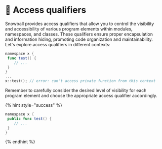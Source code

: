 # 🔏 Access qualifiers

Snowball provides access qualifiers that allow you to control the visibility and accessibility of various program elements within modules, namespaces, and classes. These qualifiers ensure proper encapsulation and information hiding, promoting code organization and maintainability. Let's explore access qualifiers in different contexts:

```swift
namespace x {
 func test() {
    // ...
 }
}
...
x::test(); // error: can't access private function from this context
```

Remember to carefully consider the desired level of visibility for each program element and choose the appropriate access qualifier accordingly.

{% hint style="success" %}
```swift
namespace x {
 public func test() {
    // ...
 }
}
```
{% endhint %}
